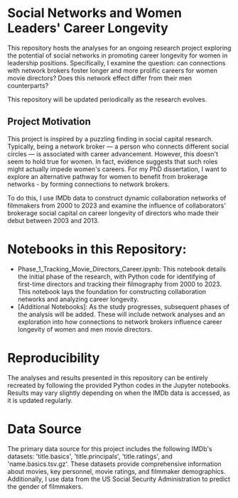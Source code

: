 # Social Networks and Women Leaders' Career Longevity

This repository hosts the analyses for an ongoing research project exploring the potential of social networks in promoting career longevity for women in leadership positions. Specifically, I examine the question: can connections with network brokers foster longer and more prolific careers for women movie directors? Does this network effect differ from their men counterparts? 

This repository will be updated periodically as the research evolves.

## Project Motivation

This project is inspired by a puzzling finding in social capital research. Typically, being a network broker — a person who connects different social circles — is associated with career advancement. However, this doesn't seem to hold true for women. In fact, evidence suggests that such roles might actually impede women's careers. For my PhD dissertation, I want to explore an alternative pathway for women to benefit from brokerage networks - by forming connections to network brokers. 

To do this, I use IMDb data to construct dynamic collaboration networks of filmmakers from 2000 to 2023 and examine the influence of collaborators' brokerage social capital on career longevity of directors who made their debut between 2003 and 2013.

# Notebooks in this Repository:

- Phase_1_Tracking_Movie_Directors_Career.ipynb: This notebook details the initial phase of the research, with Python code for identifying of first-time directors and tracking their filmography from 2000 to 2023. This notebook lays the foundation for constructing collaboration networks and analyzing career longevity.
- [Additional Notebooks]: As the study progresses, subsequent phases of the analysis will be added. These will include network analyses and an exploration into how connections to network brokers influence career longevity of women and men movie directors. 

# Reproducibility 

The analyses and results presented in this repository can be entirely recreated by following the provided Python codes in the Jupyter notebooks. Results may vary slightly depending on when the IMDb data is accessed, as it is updated regularly.

# Data Source
 
The primary data source for this project includes the following IMDb's datasets: 'title.basics', 'title.principals', 'title.ratings', and 'name.basics.tsv.gz'. These datasets provide comprehensive information about movies, key personnel, movie ratings, and filmmaker demographics. Additionally, I use data from the US Social Security Administration to predict the gender of filmmakers. 
